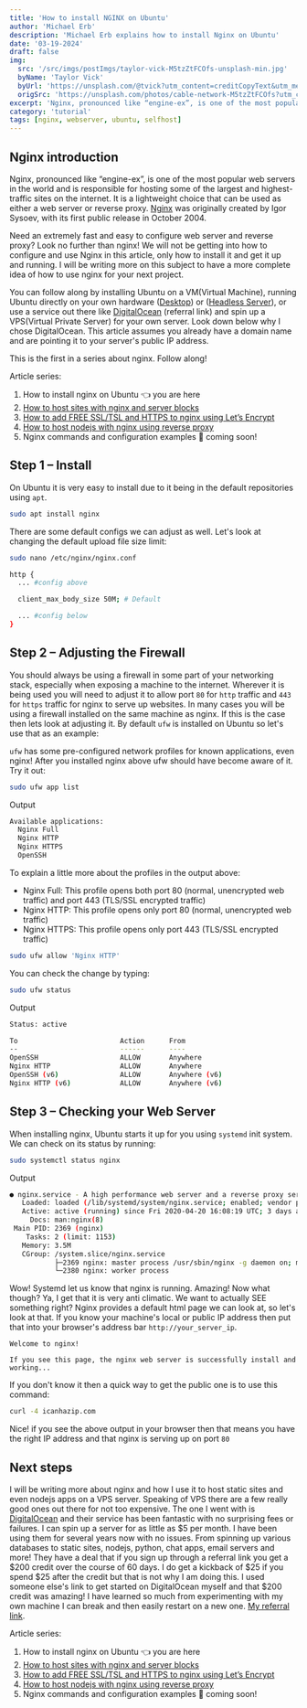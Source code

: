 ```yaml
---
title: 'How to install NGINX on Ubuntu'
author: 'Michael Erb'
description: 'Michael Erb explains how to install Nginx on Ubuntu'
date: '03-19-2024'
draft: false
img:
  src: '/src/imgs/postImgs/taylor-vick-M5tzZtFCOfs-unsplash-min.jpg'
  byName: 'Taylor Vick'
  byUrl: 'https://unsplash.com/@tvick?utm_content=creditCopyText&utm_medium=referral&utm_source=unsplash'
  origSrc: 'https://unsplash.com/photos/cable-network-M5tzZtFCOfs?utm_content=creditCopyText&utm_medium=referral&utm_source=unsplash'
excerpt: 'Nginx, pronounced like “engine-ex”, is one of the most popular web servers in the world and is responsible for hosting some of the largest and highest-traffic sites on the internet. Need an extremely fast and easy to configure web server and reverse proxy? Look no further than nginx!... On Ubuntu it is very easy to install due to it being in the default repositories using `apt`.'
category: 'tutorial'
tags: [nginx, webserver, ubuntu, selfhost]
---
```


## Nginx introduction

Nginx, pronounced like “engine-ex”, is one of the most popular web servers in the world and is responsible for hosting some of the largest and highest-traffic sites on the internet. It is a lightweight choice that can be used as either a web server or reverse proxy. [Nginx](https://nginx.org/en/) was originally created by Igor Sysoev, with its first public release in October 2004.

Need an extremely fast and easy to configure web server and reverse proxy? Look no further than nginx! We will not be getting into how to configure and use Nginx in this article, only how to install it and get it up and running. I will be writing more on this subject to have a more complete idea of how to use nginx for your next project.

You can follow along by installing Ubuntu on a VM(Virtual Machine), running Ubuntu directly on your own hardware ([Desktop](https://ubuntu.com/tutorials/install-ubuntu-desktop)) or ([Headless Server](https://ubuntu.com/tutorials/install-ubuntu-server)), or use a service out there like [DigitalOcean](https://m.do.co/c/5274752299b2) (referral link) and spin up a VPS(Virtual Private Server) for your own server. Look down below why I chose DigitalOcean. This article assumes you already have a domain name and are pointing it to your server's public IP address.

This is the first in a series about nginx. Follow along!

Article series:
1. How to install nginx on Ubuntu 👈 you are here
2. <a href="/blog/how-to-host-sites-with-nginx-and-server-blocks" target="_blank">How to host sites with nginx and server blocks</a>
3. <a href="/blog/how-to-add-free-ssltsl-https-to-nginx-using-lets-encrypt" target="_blank">How to add FREE SSL/TSL and HTTPS to nginx using Let’s Encrypt</a>
4. <a href="/blog/how-to-host-nodejs-with-nginx-using-reverse-proxy" target="_blank">How to host nodejs with nginx using reverse proxy</a>
5. Nginx commands and configuration examples 🫥 coming soon!

## Step 1 – Install

On Ubuntu it is very easy to install due to it being in the default repositories using `apt`.

```bash
sudo apt install nginx
```

There are some default configs we can adjust as well. Let's look at changing the default upload file size limit:

```bash
sudo nano /etc/nginx/nginx.conf
```

```bash
http {
  ... #config above

  client_max_body_size 50M; # Default

  ... #config below
}
```

## Step 2 – Adjusting the Firewall

You should always be using a firewall in some part of your networking stack, especially when exposing a machine to the internet. Wherever it is being used you will need to adjust it to allow port `80` for `http` traffic and `443` for `https` traffic for nginx to serve up websites. In many cases you will be using a firewall installed on the same machine as nginx. If this is the case then lets look at adjusting it. By default `ufw` is installed on Ubuntu so let's use that as an example:

`ufw` has some pre-configured network profiles for known applications, even nginx! After you installed nginx above ufw should have become aware of it. Try it out:

```bash
sudo ufw app list
```
Output

```bash
Available applications:
  Nginx Full
  Nginx HTTP
  Nginx HTTPS
  OpenSSH
```

To explain a little more about the profiles in the output above:

* Nginx Full: This profile opens both port 80 (normal, unencrypted web traffic) and port 443 (TLS/SSL encrypted traffic)
* Nginx HTTP: This profile opens only port 80 (normal, unencrypted web traffic)
* Nginx HTTPS: This profile opens only port 443 (TLS/SSL encrypted traffic)

```bash
sudo ufw allow 'Nginx HTTP'
```

You can check the change by typing:

```bash
sudo ufw status
```

Output

```bash
Status: active

To                         Action      From
--                         ------      ----
OpenSSH                    ALLOW       Anywhere
Nginx HTTP                 ALLOW       Anywhere
OpenSSH (v6)               ALLOW       Anywhere (v6)
Nginx HTTP (v6)            ALLOW       Anywhere (v6)
```

## Step 3 – Checking your Web Server

When installing nginx, Ubuntu starts it up for you using `systemd` init system. We can check on its status by running:

```bash
sudo systemctl status nginx
```
Output

```bash
● nginx.service - A high performance web server and a reverse proxy server
   Loaded: loaded (/lib/systemd/system/nginx.service; enabled; vendor preset: enabled)
   Active: active (running) since Fri 2020-04-20 16:08:19 UTC; 3 days ago
     Docs: man:nginx(8)
 Main PID: 2369 (nginx)
    Tasks: 2 (limit: 1153)
   Memory: 3.5M
   CGroup: /system.slice/nginx.service
           ├─2369 nginx: master process /usr/sbin/nginx -g daemon on; master_process on;
           └─2380 nginx: worker process
```

Wow! Systemd let us know that nginx is running. Amazing! Now what though? Ya, I get that it is very anti climatic. We want to actually SEE something right? Nginx provides a default html page we can look at, so let's look at that. If you know your machine's local or public IP address then put that into your browser's address bar `http://your_server_ip`.

```
Welcome to nginx!

If you see this page, the nginx web server is successfully install and working...
```

If you don't know it then a quick way to get the public one is to use this command: 

```bash
curl -4 icanhazip.com
```

Nice! if you see the above output in your browser then that means you have the right IP address and that nginx is serving up on port `80`

## Next steps

I will be writing more about nginx and how I use it to host static sites and even nodejs apps on a VPS server. Speaking of VPS there are a few really good ones out there for not too expensive. The one I went with is [DigitalOcean](https://m.do.co/c/5274752299b2) and their service has been fantastic with no surprising fees or failures. I can spin up a server for as little as $5 per month. I have been using them for several years now with no issues. From spinning up various databases to static sites, nodejs, python, chat apps, email servers and more! They have a deal that if you sign up through a referral link you get a $200 credit over the course of 60 days. I do get a kickback of $25 if you spend $25 after the credit but that is not why I am doing this. I used someone else's link to get started on DigitalOcean myself and that $200 credit was amazing! I have learned so much from experimenting with my own machine I can break and then easily restart on a new one. [My referral link](https://m.do.co/c/5274752299b2).

Article series:
1. How to install nginx on Ubuntu 👈 you are here
2. <a href="/blog/how-to-host-sites-with-nginx-and-server-blocks" target="_blank">How to host sites with nginx and server blocks</a>
3. <a href="/blog/how-to-add-free-ssltsl-https-to-nginx-using-lets-encrypt" target="_blank">How to add FREE SSL/TSL and HTTPS to nginx using Let’s Encrypt</a>
4. <a href="/blog/how-to-host-nodejs-with-nginx-using-reverse-proxy" target="_blank">How to host nodejs with nginx using reverse proxy</a>
5. Nginx commands and configuration examples 🫥 coming soon!
